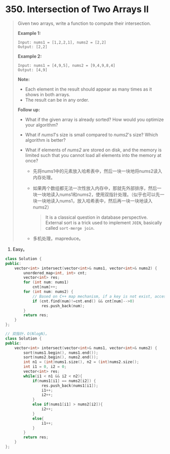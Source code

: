 # 350. Intersection of Two Arrays II

> Given two arrays, write a function to compute their intersection.
>
> **Example 1:**
>
> ```
> Input: nums1 = [1,2,2,1], nums2 = [2,2]
> Output: [2,2]
> ```
>
> **Example 2:**
>
> ```
> Input: nums1 = [4,9,5], nums2 = [9,4,9,8,4]
> Output: [4,9]
> ```
>
> **Note:**
>
> - Each element in the result should appear as many times as it shows in both arrays.
> - The result can be in any order.
>
> **Follow up:**
>
> - What if the given array is already sorted? How would you optimize your algorithm?
>
> - What if *nums1*'s size is small compared to *nums2*'s size? Which algorithm is better?
>
> - What if elements of *nums2* are stored on disk, and the memory is limited such that you cannot load all elements into the memory at once?
>
>   - 先将nums1中的元素放入哈希表中，然后一块一块地将nums2读入内存处理。
>
>   - 如果两个数组都无法一次性放入内存中，那就先外部排序，然后一块一块地读入nums1和nums2，使用双指针处理。（似乎也可以先一块一块地读入nums1，放入哈希表中，然后再一块一块地读入nums2）
>
>     > It is a classical question in database perspective. External sort is a trick used to implement `JOIN`, basically called `sort-merge join`.
>
>   - 多机处理，mapreduce。

1. Easy。

```cpp
class Solution {
public:
    vector<int> intersect(vector<int>& nums1, vector<int>& nums2) {
        unordered_map<int, int> cnt;
        vector<int> res;
        for (int num: nums1)
            cnt[num]++;
        for (int num: nums2) {
            // Based on C++ map mechanism, if a key is not exist, access the key will assign a default value to the key. so if you simply test if map[key] is 0 or not by using "if (map[key] == 0)" without testing if the key is in the map. you will consume extra space....
            if (cnt.find(num)!=cnt.end() && cnt[num]-->0)
                res.push_back(num);
        }
        return res;
    }
};
```

```cpp
// 双指针，O(NlogN)。
class Solution {
public:
    vector<int> intersect(vector<int>& nums1, vector<int>& nums2) {
        sort(nums1.begin(), nums1.end());
        sort(nums2.begin(), nums2.end());
        int n1 = (int)nums1.size(), n2 = (int)nums2.size();
        int i1 = 0, i2 = 0;
        vector<int> res;
        while(i1 < n1 && i2 < n2){
            if(nums1[i1] == nums2[i2]) {
                res.push_back(nums1[i1]);
                i1++;
                i2++;
            }
            else if(nums1[i1] > nums2[i2]){
                i2++;
            }
            else{
                i1++;
            }
        }
        return res;
    }
};
```

